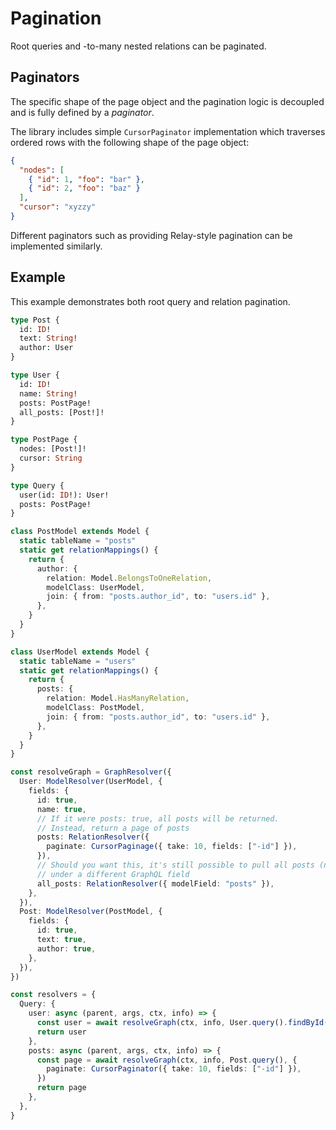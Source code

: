 # Pagination

Root queries and -to-many nested relations can be paginated.

## Paginators

The specific shape of the page object and the pagination logic is decoupled and is fully defined by a _paginator_.

The library includes simple `CursorPaginator` implementation which traverses ordered rows with the following shape of the page object:

```json
{
  "nodes": [
    { "id": 1, "foo": "bar" },
    { "id": 2, "foo": "baz" }
  ],
  "cursor": "xyzzy"
}
```

Different paginators such as providing Relay-style pagination can be implemented similarly.

## Example

This example demonstrates both root query and relation pagination.

```graphql
type Post {
  id: ID!
  text: String!
  author: User
}

type User {
  id: ID!
  name: String!
  posts: PostPage!
  all_posts: [Post!]!
}

type PostPage {
  nodes: [Post!]!
  cursor: String
}

type Query {
  user(id: ID!): User!
  posts: PostPage!
}
```

```ts
class PostModel extends Model {
  static tableName = "posts"
  static get relationMappings() {
    return {
      author: {
        relation: Model.BelongsToOneRelation,
        modelClass: UserModel,
        join: { from: "posts.author_id", to: "users.id" },
      },
    }
  }
}

class UserModel extends Model {
  static tableName = "users"
  static get relationMappings() {
    return {
      posts: {
        relation: Model.HasManyRelation,
        modelClass: PostModel,
        join: { from: "posts.author_id", to: "users.id" },
      },
    }
  }
}

const resolveGraph = GraphResolver({
  User: ModelResolver(UserModel, {
    fields: {
      id: true,
      name: true,
      // If it were posts: true, all posts will be returned.
      // Instead, return a page of posts
      posts: RelationResolver({
        paginate: CursorPaginage({ take: 10, fields: ["-id"] }),
      }),
      // Should you want this, it's still possible to pull all posts (non-paginated)
      // under a different GraphQL field
      all_posts: RelationResolver({ modelField: "posts" }),
    },
  }),
  Post: ModelResolver(PostModel, {
    fields: {
      id: true,
      text: true,
      author: true,
    },
  }),
})

const resolvers = {
  Query: {
    user: async (parent, args, ctx, info) => {
      const user = await resolveGraph(ctx, info, User.query().findById(args.id))
      return user
    },
    posts: async (parent, args, ctx, info) => {
      const page = await resolveGraph(ctx, info, Post.query(), {
        paginate: CursorPaginator({ take: 10, fields: ["-id"] }),
      })
      return page
    },
  },
}
```
